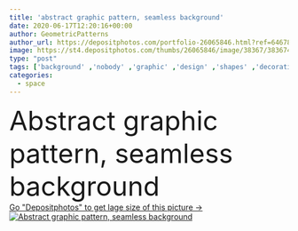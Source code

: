 ```yaml
---
title: 'abstract graphic pattern, seamless background'
date: 2020-06-17T12:20:16+00:00
author: GeometricPatterns
author_url: https://depositphotos.com/portfolio-26065846.html?ref=64678756
image: https://st4.depositphotos.com/thumbs/26065846/image/38367/383674210/api_thumb_450.jpg?forcejpeg=true
type: "post"
tags: ['background' ,'nobody' ,'graphic' ,'design' ,'shapes' ,'decoration' ,'decorative' ,'art' ,'decor' ,'abstract' ,'texture' ,'pattern' ,'ornate' ,'style' ,'frame' ,'vintage' ,'seamless' ,'ornament' ,'repeat' ,'modern' ,'elements' ,'backdrop' ,'creative' ,'structure' ,'tile' ,'wallpaper' ,'textured' ,'template' ,'sample' ,'geometric' ,'print' ,'infinity' ,'geometrical' ,'regular' ,'endless' ,'copy space' ]
categories: 
  - space
---
```

<div aling="center">
            <font size="60"> Abstract graphic pattern, seamless background</font>   
</div>
<div>
    <a href='https://st4.depositphotos.com/thumbs/26065846/image/38367/383674210/api_thumb_450.jpg?forcejpeg=true?ref=64678756' target=_blank > Go "Depositphotos" to get lage size of this picture ->
        <img href='https://st4.depositphotos.com/thumbs/26065846/image/38367/383674210/api_thumb_450.jpg?forcejpeg=true?ref=64678756' src='https://st4.depositphotos.com/26065846/38367/i/950/depositphotos_383674210-stock-photo-abstract-graphic-pattern-seamless-background.jpg?forcejpeg=true' alt='Abstract graphic pattern, seamless background' >
    </a>
</div>

